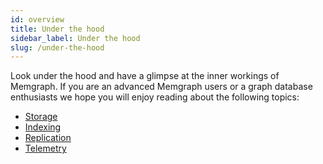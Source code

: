 ```yaml
---
id: overview
title: Under the hood
sidebar_label: Under the hood
slug: /under-the-hood
---
```


Look under the hood and have a glimpse at the inner workings of Memgraph. If you
are an advanced Memgraph users or a graph database enthusiasts we hope you will
enjoy reading about the following topics:

  * [Storage](storage.md)
  * [Indexing](indexing.md)
  * [Replication](replication.md)
  * [Telemetry](telemetry.md)